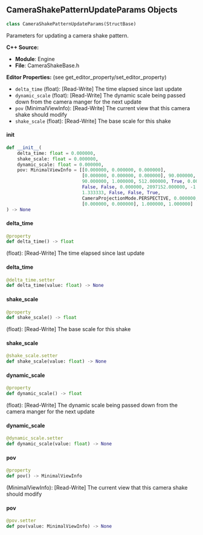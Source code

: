## CameraShakePatternUpdateParams Objects

```python
class CameraShakePatternUpdateParams(StructBase)
```

Parameters for updating a camera shake pattern.

**C++ Source:**

- **Module**: Engine
- **File**: CameraShakeBase.h

**Editor Properties:** (see get_editor_property/set_editor_property)

- ``delta_time`` (float):  [Read-Write] The time elapsed since last update
- ``dynamic_scale`` (float):  [Read-Write] The dynamic scale being passed down from the camera manger for the next update
- ``pov`` (MinimalViewInfo):  [Read-Write] The current view that this camera shake should modify
- ``shake_scale`` (float):  [Read-Write] The base scale for this shake

<a id="unreal.CameraShakePatternUpdateParams.__init__"></a>

#### __init__

```python
def __init__(
    delta_time: float = 0.000000,
    shake_scale: float = 0.000000,
    dynamic_scale: float = 0.000000,
    pov: MinimalViewInfo = [[0.000000, 0.000000, 0.000000],
                            [0.000000, 0.000000, 0.000000], 90.000000,
                            90.000000, 1.000000, 512.000000, True, 0.000000,
                            False, False, 0.000000, 2097152.000000, -1.000000,
                            1.333333, False, False, True,
                            CameraProjectionMode.PERSPECTIVE, 0.000000, [],
                            [0.000000, 0.000000], 1.000000, 1.000000]
) -> None
```

<a id="unreal.CameraShakePatternUpdateParams.delta_time"></a>

#### delta_time

```python
@property
def delta_time() -> float
```

(float):  [Read-Write] The time elapsed since last update

<a id="unreal.CameraShakePatternUpdateParams.delta_time"></a>

#### delta_time

```python
@delta_time.setter
def delta_time(value: float) -> None
```

<a id="unreal.CameraShakePatternUpdateParams.shake_scale"></a>

#### shake_scale

```python
@property
def shake_scale() -> float
```

(float):  [Read-Write] The base scale for this shake

<a id="unreal.CameraShakePatternUpdateParams.shake_scale"></a>

#### shake_scale

```python
@shake_scale.setter
def shake_scale(value: float) -> None
```

<a id="unreal.CameraShakePatternUpdateParams.dynamic_scale"></a>

#### dynamic_scale

```python
@property
def dynamic_scale() -> float
```

(float):  [Read-Write] The dynamic scale being passed down from the camera manger for the next update

<a id="unreal.CameraShakePatternUpdateParams.dynamic_scale"></a>

#### dynamic_scale

```python
@dynamic_scale.setter
def dynamic_scale(value: float) -> None
```

<a id="unreal.CameraShakePatternUpdateParams.pov"></a>

#### pov

```python
@property
def pov() -> MinimalViewInfo
```

(MinimalViewInfo):  [Read-Write] The current view that this camera shake should modify

<a id="unreal.CameraShakePatternUpdateParams.pov"></a>

#### pov

```python
@pov.setter
def pov(value: MinimalViewInfo) -> None
```

<a id="unreal.CameraShakeUpdateParams"></a>